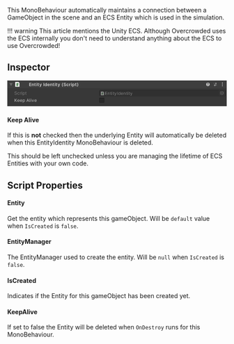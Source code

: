 This MonoBehaviour automatically maintains a connection between a GameObject in the scene and an ECS Entity which is used in the simulation.

!!! warning
    This article mentions the Unity ECS. Although Overcrowded uses the ECS internally you don't need to understand anything about the ECS to use Overcrowded!

## Inspector

![EntityIdentity Inspector](../../images/EntityIdentityInspector.png)

#### Keep Alive

If this is **not** checked then the underlying Entity will automatically be deleted when this EntityIdentity MonoBehaviour is deleted.

This should be left unchecked unless you are managing the lifetime of ECS Entities with your own code.

## Script Properties

#### Entity

Get the entity which represents this gameObject. Will be `default` value when `IsCreated` is `false`.

#### EntityManager

The EntityManager used to create the entity. Will be `null` when `IsCreated` is `false`.

#### IsCreated

Indicates if the Entity for this gameObject has been created yet.

#### KeepAlive

If set to false the Entity will be deleted when `OnDestroy` runs for this MonoBehaviour.